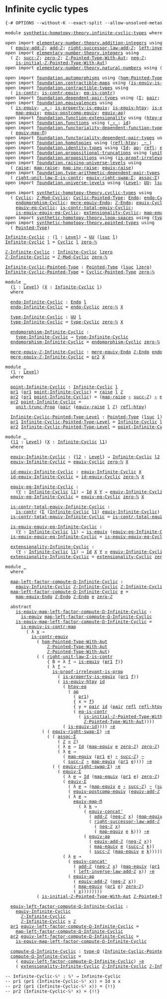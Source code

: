 # Infinite cyclic types

<pre class="Agda"><a id="34" class="Symbol">{-#</a> <a id="38" class="Keyword">OPTIONS</a> <a id="46" class="Pragma">--without-K</a> <a id="58" class="Pragma">--exact-split</a> <a id="72" class="Pragma">--allow-unsolved-metas</a> <a id="95" class="Symbol">#-}</a>

<a id="100" class="Keyword">module</a> <a id="107" href="synthetic-homotopy-theory.infinite-cyclic-types.html" class="Module">synthetic-homotopy-theory.infinite-cyclic-types</a> <a id="155" class="Keyword">where</a>

<a id="162" class="Keyword">open</a> <a id="167" class="Keyword">import</a> <a id="174" href="elementary-number-theory.addition-integers.html" class="Module">elementary-number-theory.addition-integers</a> <a id="217" class="Keyword">using</a>
  <a id="225" class="Symbol">(</a> <a id="227" href="elementary-number-theory.addition-integers.html#14008" class="Function">equiv-add-ℤ</a><a id="238" class="Symbol">;</a> <a id="240" href="elementary-number-theory.addition-integers.html#1489" class="Function">add-ℤ</a><a id="245" class="Symbol">;</a> <a id="247" href="elementary-number-theory.addition-integers.html#4028" class="Function">right-successor-law-add-ℤ</a><a id="272" class="Symbol">;</a> <a id="274" href="elementary-number-theory.addition-integers.html#7226" class="Function">left-inverse-law-add-ℤ</a><a id="296" class="Symbol">)</a>
<a id="298" class="Keyword">open</a> <a id="303" class="Keyword">import</a> <a id="310" href="elementary-number-theory.integers.html" class="Module">elementary-number-theory.integers</a> <a id="344" class="Keyword">using</a>
  <a id="352" class="Symbol">(</a> <a id="354" href="elementary-number-theory.integers.html#1789" class="Function">ℤ</a><a id="355" class="Symbol">;</a> <a id="357" href="elementary-number-theory.integers.html#3380" class="Function">succ-ℤ</a><a id="363" class="Symbol">;</a> <a id="365" href="elementary-number-theory.integers.html#2041" class="Function">zero-ℤ</a><a id="371" class="Symbol">;</a> <a id="373" href="elementary-number-theory.integers.html#11253" class="Function">ℤ-Pointed-Type-With-Aut</a><a id="396" class="Symbol">;</a> <a id="398" href="elementary-number-theory.integers.html#3749" class="Function">neg-ℤ</a><a id="403" class="Symbol">;</a>
    <a id="409" href="elementary-number-theory.integers.html#20772" class="Function">is-initial-ℤ-Pointed-Type-With-Aut</a><a id="443" class="Symbol">)</a>
<a id="445" class="Keyword">open</a> <a id="450" class="Keyword">import</a> <a id="457" href="elementary-number-theory.natural-numbers.html" class="Module">elementary-number-theory.natural-numbers</a> <a id="498" class="Keyword">using</a> <a id="504" class="Symbol">(</a><a id="505" href="elementary-number-theory.natural-numbers.html#1465" class="InductiveConstructor">zero-ℕ</a><a id="511" class="Symbol">)</a>

<a id="514" class="Keyword">open</a> <a id="519" class="Keyword">import</a> <a id="526" href="foundation.automorphisms.html" class="Module">foundation.automorphisms</a> <a id="551" class="Keyword">using</a> <a id="557" class="Symbol">(</a><a id="558" href="foundation.automorphisms.html#2986" class="Function">hom-Pointed-Type-With-Aut</a><a id="583" class="Symbol">)</a>
<a id="585" class="Keyword">open</a> <a id="590" class="Keyword">import</a> <a id="597" href="foundation.contractible-maps.html" class="Module">foundation.contractible-maps</a> <a id="626" class="Keyword">using</a> <a id="632" class="Symbol">(</a><a id="633" href="foundation-core.contractible-maps.html#2368" class="Function">is-equiv-is-contr-map</a><a id="654" class="Symbol">)</a>
<a id="656" class="Keyword">open</a> <a id="661" class="Keyword">import</a> <a id="668" href="foundation.contractible-types.html" class="Module">foundation.contractible-types</a> <a id="698" class="Keyword">using</a>
  <a id="706" class="Symbol">(</a> <a id="708" href="foundation-core.contractible-types.html#925" class="Function">is-contr</a><a id="716" class="Symbol">;</a> <a id="718" href="foundation-core.contractible-types.html#3230" class="Function">is-contr-equiv</a><a id="732" class="Symbol">;</a> <a id="734" href="foundation-core.contractible-types.html#1232" class="Function">eq-is-contr</a><a id="745" class="Symbol">)</a>
<a id="747" class="Keyword">open</a> <a id="752" class="Keyword">import</a> <a id="759" href="foundation.dependent-pair-types.html" class="Module">foundation.dependent-pair-types</a> <a id="791" class="Keyword">using</a> <a id="797" class="Symbol">(</a><a id="798" href="foundation-core.dependent-pair-types.html#502" class="Record">Σ</a><a id="799" class="Symbol">;</a> <a id="801" href="foundation-core.dependent-pair-types.html#575" class="InductiveConstructor">pair</a><a id="805" class="Symbol">;</a> <a id="807" href="foundation-core.dependent-pair-types.html#592" class="Field">pr1</a><a id="810" class="Symbol">;</a> <a id="812" href="foundation-core.dependent-pair-types.html#604" class="Field">pr2</a><a id="815" class="Symbol">)</a>
<a id="817" class="Keyword">open</a> <a id="822" class="Keyword">import</a> <a id="829" href="foundation.equivalences.html" class="Module">foundation.equivalences</a> <a id="853" class="Keyword">using</a>
  <a id="861" class="Symbol">(</a> <a id="863" href="foundation-core.equivalences.html#1542" class="Function">is-equiv</a><a id="871" class="Symbol">;</a> <a id="873" href="foundation-core.equivalences.html#1607" class="Function Operator">_≃_</a><a id="876" class="Symbol">;</a> <a id="878" href="foundation.equivalences.html#13407" class="Function">is-property-is-equiv</a><a id="898" class="Symbol">;</a> <a id="900" href="foundation-core.equivalences.html#10132" class="Function">is-equiv-htpy</a><a id="913" class="Symbol">;</a> <a id="915" href="foundation-core.equivalences.html#2309" class="Function">is-equiv-id</a><a id="926" class="Symbol">;</a> <a id="928" href="foundation-core.equivalences.html#7843" class="Function Operator">_∘e_</a><a id="932" class="Symbol">;</a>
    <a id="938" href="foundation-core.equivalences.html#1807" class="Function">map-equiv</a><a id="947" class="Symbol">;</a> <a id="949" href="foundation.equivalences.html#18148" class="Function">equiv-postcomp-equiv</a><a id="969" class="Symbol">;</a> <a id="971" href="foundation-core.equivalences.html#16720" class="Function">equiv-ap</a><a id="979" class="Symbol">)</a>
<a id="981" class="Keyword">open</a> <a id="986" class="Keyword">import</a> <a id="993" href="foundation.function-extensionality.html" class="Module">foundation.function-extensionality</a> <a id="1028" class="Keyword">using</a> <a id="1034" class="Symbol">(</a><a id="1035" href="foundation.function-extensionality.html#946" class="Function">htpy-eq</a><a id="1042" class="Symbol">)</a>
<a id="1044" class="Keyword">open</a> <a id="1049" class="Keyword">import</a> <a id="1056" href="foundation.functions.html" class="Module">foundation.functions</a> <a id="1077" class="Keyword">using</a> <a id="1083" class="Symbol">(</a><a id="1084" href="foundation-core.functions.html#407" class="Function Operator">_∘_</a><a id="1087" class="Symbol">;</a> <a id="1089" href="foundation-core.functions.html#309" class="Function">id</a><a id="1091" class="Symbol">)</a>
<a id="1093" class="Keyword">open</a> <a id="1098" class="Keyword">import</a> <a id="1105" href="foundation.functoriality-dependent-function-types.html" class="Module">foundation.functoriality-dependent-function-types</a> <a id="1155" class="Keyword">using</a>
  <a id="1163" class="Symbol">(</a> <a id="1165" href="foundation.functoriality-dependent-function-types.html#3637" class="Function">equiv-map-Π</a><a id="1176" class="Symbol">)</a>
<a id="1178" class="Keyword">open</a> <a id="1183" class="Keyword">import</a> <a id="1190" href="foundation.functoriality-dependent-pair-types.html" class="Module">foundation.functoriality-dependent-pair-types</a> <a id="1236" class="Keyword">using</a> <a id="1242" class="Symbol">(</a><a id="1243" href="foundation-core.functoriality-dependent-pair-types.html#10421" class="Function">equiv-Σ</a><a id="1250" class="Symbol">)</a>
<a id="1252" class="Keyword">open</a> <a id="1257" class="Keyword">import</a> <a id="1264" href="foundation.homotopies.html" class="Module">foundation.homotopies</a> <a id="1286" class="Keyword">using</a> <a id="1292" class="Symbol">(</a><a id="1293" href="foundation-core.homotopies.html#632" class="Function">refl-htpy</a><a id="1302" class="Symbol">;</a> <a id="1304" href="foundation-core.homotopies.html#467" class="Function Operator">_~_</a><a id="1307" class="Symbol">)</a>
<a id="1309" class="Keyword">open</a> <a id="1314" class="Keyword">import</a> <a id="1321" href="foundation.identity-types.html" class="Module">foundation.identity-types</a> <a id="1347" class="Keyword">using</a> <a id="1353" class="Symbol">(</a><a id="1354" href="foundation-core.identity-types.html#641" class="Datatype">Id</a><a id="1356" class="Symbol">;</a> <a id="1358" href="foundation-core.identity-types.html#2853" class="Function">ap</a><a id="1360" class="Symbol">;</a> <a id="1362" href="foundation-core.identity-types.html#694" class="InductiveConstructor">refl</a><a id="1366" class="Symbol">;</a> <a id="1368" href="foundation.identity-types.html#2710" class="Function">equiv-concat&#39;</a><a id="1381" class="Symbol">)</a>
<a id="1383" class="Keyword">open</a> <a id="1388" class="Keyword">import</a> <a id="1395" href="foundation.propositional-truncations.html" class="Module">foundation.propositional-truncations</a> <a id="1432" class="Keyword">using</a> <a id="1438" class="Symbol">(</a><a id="1439" href="foundation.propositional-truncations.html#2096" class="Function">unit-trunc-Prop</a><a id="1454" class="Symbol">)</a>
<a id="1456" class="Keyword">open</a> <a id="1461" class="Keyword">import</a> <a id="1468" href="foundation.propositions.html" class="Module">foundation.propositions</a> <a id="1492" class="Keyword">using</a> <a id="1498" class="Symbol">(</a><a id="1499" href="foundation-core.propositions.html#2978" class="Function">is-proof-irrelevant-is-prop</a><a id="1526" class="Symbol">)</a>
<a id="1528" class="Keyword">open</a> <a id="1533" class="Keyword">import</a> <a id="1540" href="foundation.raising-universe-levels.html" class="Module">foundation.raising-universe-levels</a> <a id="1575" class="Keyword">using</a>
  <a id="1583" class="Symbol">(</a> <a id="1585" href="foundation.raising-universe-levels.html#964" class="Datatype">raise</a><a id="1590" class="Symbol">;</a> <a id="1592" href="foundation.raising-universe-levels.html#1029" class="InductiveConstructor">map-raise</a><a id="1601" class="Symbol">;</a> <a id="1603" href="foundation.raising-universe-levels.html#1105" class="Function">map-inv-raise</a><a id="1616" class="Symbol">;</a> <a id="1618" href="foundation.raising-universe-levels.html#1541" class="Function">equiv-raise</a><a id="1629" class="Symbol">)</a>
<a id="1631" class="Keyword">open</a> <a id="1636" class="Keyword">import</a> <a id="1643" href="foundation.type-arithmetic-dependent-pair-types.html" class="Module">foundation.type-arithmetic-dependent-pair-types</a> <a id="1691" class="Keyword">using</a>
  <a id="1699" class="Symbol">(</a> <a id="1701" href="foundation-core.type-arithmetic-dependent-pair-types.html#4301" class="Function">right-unit-law-Σ-is-contr</a><a id="1726" class="Symbol">;</a> <a id="1728" href="foundation-core.type-arithmetic-dependent-pair-types.html#11499" class="Function">equiv-right-swap-Σ</a><a id="1746" class="Symbol">;</a> <a id="1748" href="foundation-core.type-arithmetic-dependent-pair-types.html#5662" class="Function">assoc-Σ</a><a id="1755" class="Symbol">)</a>
<a id="1757" class="Keyword">open</a> <a id="1762" class="Keyword">import</a> <a id="1769" href="foundation.universe-levels.html" class="Module">foundation.universe-levels</a> <a id="1796" class="Keyword">using</a> <a id="1802" class="Symbol">(</a><a id="1803" href="Agda.Primitive.html#597" class="Postulate">Level</a><a id="1808" class="Symbol">;</a> <a id="1810" href="foundation-core.universe-levels.html#222" class="Primitive">UU</a><a id="1812" class="Symbol">;</a> <a id="1814" href="Agda.Primitive.html#780" class="Primitive">lsuc</a><a id="1818" class="Symbol">;</a> <a id="1820" href="Agda.Primitive.html#764" class="Primitive">lzero</a><a id="1825" class="Symbol">;</a> <a id="1827" href="Agda.Primitive.html#810" class="Primitive Operator">_⊔_</a><a id="1830" class="Symbol">)</a>

<a id="1833" class="Keyword">open</a> <a id="1838" class="Keyword">import</a> <a id="1845" href="synthetic-homotopy-theory.cyclic-types.html" class="Module">synthetic-homotopy-theory.cyclic-types</a> <a id="1884" class="Keyword">using</a>
  <a id="1892" class="Symbol">(</a> <a id="1894" href="synthetic-homotopy-theory.cyclic-types.html#14206" class="Function">Cyclic</a><a id="1900" class="Symbol">;</a> <a id="1902" href="synthetic-homotopy-theory.cyclic-types.html#14289" class="Function">ℤ-Mod-Cyclic</a><a id="1914" class="Symbol">;</a> <a id="1916" href="synthetic-homotopy-theory.cyclic-types.html#14425" class="Function">Cyclic-Pointed-Type</a><a id="1935" class="Symbol">;</a> <a id="1937" href="synthetic-homotopy-theory.cyclic-types.html#3566" class="Function">Endo</a><a id="1941" class="Symbol">;</a> <a id="1943" href="synthetic-homotopy-theory.cyclic-types.html#14574" class="Function">endo-Cyclic</a><a id="1954" class="Symbol">;</a> <a id="1956" href="synthetic-homotopy-theory.cyclic-types.html#14651" class="Function">type-Cyclic</a><a id="1967" class="Symbol">;</a>
    <a id="1973" href="synthetic-homotopy-theory.cyclic-types.html#15209" class="Function">endomorphism-Cyclic</a><a id="1992" class="Symbol">;</a> <a id="1994" href="synthetic-homotopy-theory.cyclic-types.html#4577" class="Function">mere-equiv-Endo</a><a id="2009" class="Symbol">;</a> <a id="2011" href="synthetic-homotopy-theory.cyclic-types.html#3790" class="Function">ℤ-Endo</a><a id="2017" class="Symbol">;</a> <a id="2019" href="synthetic-homotopy-theory.cyclic-types.html#15453" class="Function">equiv-Cyclic</a><a id="2031" class="Symbol">;</a> <a id="2033" href="synthetic-homotopy-theory.cyclic-types.html#16476" class="Function">id-equiv-Cyclic</a><a id="2048" class="Symbol">;</a>
    <a id="2054" href="synthetic-homotopy-theory.cyclic-types.html#16617" class="Function">equiv-eq-Cyclic</a><a id="2069" class="Symbol">;</a> <a id="2071" href="synthetic-homotopy-theory.cyclic-types.html#16727" class="Function">is-contr-total-equiv-Cyclic</a><a id="2098" class="Symbol">;</a>
    <a id="2104" href="synthetic-homotopy-theory.cyclic-types.html#17156" class="Function">is-equiv-equiv-eq-Cyclic</a><a id="2128" class="Symbol">;</a> <a id="2130" href="synthetic-homotopy-theory.cyclic-types.html#17395" class="Function">extensionality-Cyclic</a><a id="2151" class="Symbol">;</a> <a id="2153" href="synthetic-homotopy-theory.cyclic-types.html#4239" class="Function">map-equiv-Endo</a><a id="2167" class="Symbol">)</a>
<a id="2169" class="Keyword">open</a> <a id="2174" class="Keyword">import</a> <a id="2181" href="synthetic-homotopy-theory.loop-spaces.html" class="Module">synthetic-homotopy-theory.loop-spaces</a> <a id="2219" class="Keyword">using</a> <a id="2225" class="Symbol">(</a><a id="2226" href="synthetic-homotopy-theory.loop-spaces.html#1123" class="Function">type-Ω</a><a id="2232" class="Symbol">)</a>
<a id="2234" class="Keyword">open</a> <a id="2239" class="Keyword">import</a> <a id="2246" href="synthetic-homotopy-theory.pointed-types.html" class="Module">synthetic-homotopy-theory.pointed-types</a> <a id="2286" class="Keyword">using</a>
  <a id="2294" class="Symbol">(</a> <a id="2296" href="synthetic-homotopy-theory.pointed-types.html#392" class="Function">Pointed-Type</a><a id="2308" class="Symbol">)</a>
</pre>
<pre class="Agda"><a id="Infinite-Cyclic"></a><a id="2323" href="synthetic-homotopy-theory.infinite-cyclic-types.html#2323" class="Function">Infinite-Cyclic</a> <a id="2339" class="Symbol">:</a> <a id="2341" class="Symbol">(</a><a id="2342" href="synthetic-homotopy-theory.infinite-cyclic-types.html#2342" class="Bound">l</a> <a id="2344" class="Symbol">:</a> <a id="2346" href="Agda.Primitive.html#597" class="Postulate">Level</a><a id="2351" class="Symbol">)</a> <a id="2353" class="Symbol">→</a> <a id="2355" href="foundation-core.universe-levels.html#222" class="Primitive">UU</a> <a id="2358" class="Symbol">(</a><a id="2359" href="Agda.Primitive.html#780" class="Primitive">lsuc</a> <a id="2364" href="synthetic-homotopy-theory.infinite-cyclic-types.html#2342" class="Bound">l</a><a id="2365" class="Symbol">)</a>
<a id="2367" href="synthetic-homotopy-theory.infinite-cyclic-types.html#2323" class="Function">Infinite-Cyclic</a> <a id="2383" href="synthetic-homotopy-theory.infinite-cyclic-types.html#2383" class="Bound">l</a> <a id="2385" class="Symbol">=</a> <a id="2387" href="synthetic-homotopy-theory.cyclic-types.html#14206" class="Function">Cyclic</a> <a id="2394" href="synthetic-homotopy-theory.infinite-cyclic-types.html#2383" class="Bound">l</a> <a id="2396" href="elementary-number-theory.natural-numbers.html#1465" class="InductiveConstructor">zero-ℕ</a> 

<a id="ℤ-Infinite-Cyclic"></a><a id="2405" href="synthetic-homotopy-theory.infinite-cyclic-types.html#2405" class="Function">ℤ-Infinite-Cyclic</a> <a id="2423" class="Symbol">:</a> <a id="2425" href="synthetic-homotopy-theory.infinite-cyclic-types.html#2323" class="Function">Infinite-Cyclic</a> <a id="2441" href="Agda.Primitive.html#764" class="Primitive">lzero</a>
<a id="2447" href="synthetic-homotopy-theory.infinite-cyclic-types.html#2405" class="Function">ℤ-Infinite-Cyclic</a> <a id="2465" class="Symbol">=</a> <a id="2467" href="synthetic-homotopy-theory.cyclic-types.html#14289" class="Function">ℤ-Mod-Cyclic</a> <a id="2480" href="elementary-number-theory.natural-numbers.html#1465" class="InductiveConstructor">zero-ℕ</a>

<a id="Infinite-Cyclic-Pointed-Type"></a><a id="2488" href="synthetic-homotopy-theory.infinite-cyclic-types.html#2488" class="Function">Infinite-Cyclic-Pointed-Type</a> <a id="2517" class="Symbol">:</a> <a id="2519" href="synthetic-homotopy-theory.pointed-types.html#392" class="Function">Pointed-Type</a> <a id="2532" class="Symbol">(</a><a id="2533" href="Agda.Primitive.html#780" class="Primitive">lsuc</a> <a id="2538" href="Agda.Primitive.html#764" class="Primitive">lzero</a><a id="2543" class="Symbol">)</a>
<a id="2545" href="synthetic-homotopy-theory.infinite-cyclic-types.html#2488" class="Function">Infinite-Cyclic-Pointed-Type</a> <a id="2574" class="Symbol">=</a> <a id="2576" href="synthetic-homotopy-theory.cyclic-types.html#14425" class="Function">Cyclic-Pointed-Type</a> <a id="2596" href="elementary-number-theory.natural-numbers.html#1465" class="InductiveConstructor">zero-ℕ</a>

<a id="2604" class="Keyword">module</a> <a id="2611" href="synthetic-homotopy-theory.infinite-cyclic-types.html#2611" class="Module">_</a>
  <a id="2615" class="Symbol">{</a><a id="2616" href="synthetic-homotopy-theory.infinite-cyclic-types.html#2616" class="Bound">l</a> <a id="2618" class="Symbol">:</a> <a id="2620" href="Agda.Primitive.html#597" class="Postulate">Level</a><a id="2625" class="Symbol">}</a> <a id="2627" class="Symbol">(</a><a id="2628" href="synthetic-homotopy-theory.infinite-cyclic-types.html#2628" class="Bound">X</a> <a id="2630" class="Symbol">:</a> <a id="2632" href="synthetic-homotopy-theory.infinite-cyclic-types.html#2323" class="Function">Infinite-Cyclic</a> <a id="2648" href="synthetic-homotopy-theory.infinite-cyclic-types.html#2616" class="Bound">l</a><a id="2649" class="Symbol">)</a>
  <a id="2653" class="Keyword">where</a>

  <a id="2662" href="synthetic-homotopy-theory.infinite-cyclic-types.html#2662" class="Function">endo-Infinite-Cyclic</a> <a id="2683" class="Symbol">:</a> <a id="2685" href="synthetic-homotopy-theory.cyclic-types.html#3566" class="Function">Endo</a> <a id="2690" href="synthetic-homotopy-theory.infinite-cyclic-types.html#2616" class="Bound">l</a>
  <a id="2694" href="synthetic-homotopy-theory.infinite-cyclic-types.html#2662" class="Function">endo-Infinite-Cyclic</a> <a id="2715" class="Symbol">=</a> <a id="2717" href="synthetic-homotopy-theory.cyclic-types.html#14574" class="Function">endo-Cyclic</a> <a id="2729" href="elementary-number-theory.natural-numbers.html#1465" class="InductiveConstructor">zero-ℕ</a> <a id="2736" href="synthetic-homotopy-theory.infinite-cyclic-types.html#2628" class="Bound">X</a>
  
  <a id="2743" href="synthetic-homotopy-theory.infinite-cyclic-types.html#2743" class="Function">type-Infinite-Cyclic</a> <a id="2764" class="Symbol">:</a> <a id="2766" href="foundation-core.universe-levels.html#222" class="Primitive">UU</a> <a id="2769" href="synthetic-homotopy-theory.infinite-cyclic-types.html#2616" class="Bound">l</a>
  <a id="2773" href="synthetic-homotopy-theory.infinite-cyclic-types.html#2743" class="Function">type-Infinite-Cyclic</a> <a id="2794" class="Symbol">=</a> <a id="2796" href="synthetic-homotopy-theory.cyclic-types.html#14651" class="Function">type-Cyclic</a> <a id="2808" href="elementary-number-theory.natural-numbers.html#1465" class="InductiveConstructor">zero-ℕ</a> <a id="2815" href="synthetic-homotopy-theory.infinite-cyclic-types.html#2628" class="Bound">X</a>
  
  <a id="2822" href="synthetic-homotopy-theory.infinite-cyclic-types.html#2822" class="Function">endomorphism-Infinite-Cyclic</a> <a id="2851" class="Symbol">:</a>
    <a id="2857" href="synthetic-homotopy-theory.infinite-cyclic-types.html#2743" class="Function">type-Infinite-Cyclic</a> <a id="2878" class="Symbol">→</a> <a id="2880" href="synthetic-homotopy-theory.infinite-cyclic-types.html#2743" class="Function">type-Infinite-Cyclic</a>
  <a id="2903" href="synthetic-homotopy-theory.infinite-cyclic-types.html#2822" class="Function">endomorphism-Infinite-Cyclic</a> <a id="2932" class="Symbol">=</a> <a id="2934" href="synthetic-homotopy-theory.cyclic-types.html#15209" class="Function">endomorphism-Cyclic</a> <a id="2954" href="elementary-number-theory.natural-numbers.html#1465" class="InductiveConstructor">zero-ℕ</a> <a id="2961" href="synthetic-homotopy-theory.infinite-cyclic-types.html#2628" class="Bound">X</a>

  <a id="2966" href="synthetic-homotopy-theory.infinite-cyclic-types.html#2966" class="Function">mere-equiv-ℤ-Infinite-Cyclic</a> <a id="2995" class="Symbol">:</a> <a id="2997" href="synthetic-homotopy-theory.cyclic-types.html#4577" class="Function">mere-equiv-Endo</a> <a id="3013" href="synthetic-homotopy-theory.cyclic-types.html#3790" class="Function">ℤ-Endo</a> <a id="3020" href="synthetic-homotopy-theory.infinite-cyclic-types.html#2662" class="Function">endo-Infinite-Cyclic</a>
  <a id="3043" href="synthetic-homotopy-theory.infinite-cyclic-types.html#2966" class="Function">mere-equiv-ℤ-Infinite-Cyclic</a> <a id="3072" class="Symbol">=</a> <a id="3074" href="foundation-core.dependent-pair-types.html#604" class="Field">pr2</a> <a id="3078" href="synthetic-homotopy-theory.infinite-cyclic-types.html#2628" class="Bound">X</a>
  
<a id="3083" class="Keyword">module</a> <a id="3090" href="synthetic-homotopy-theory.infinite-cyclic-types.html#3090" class="Module">_</a>
  <a id="3094" class="Symbol">(</a><a id="3095" href="synthetic-homotopy-theory.infinite-cyclic-types.html#3095" class="Bound">l</a> <a id="3097" class="Symbol">:</a> <a id="3099" href="Agda.Primitive.html#597" class="Postulate">Level</a><a id="3104" class="Symbol">)</a>
  <a id="3108" class="Keyword">where</a>

  <a id="3117" href="synthetic-homotopy-theory.infinite-cyclic-types.html#3117" class="Function">point-Infinite-Cyclic</a> <a id="3139" class="Symbol">:</a> <a id="3141" href="synthetic-homotopy-theory.infinite-cyclic-types.html#2323" class="Function">Infinite-Cyclic</a> <a id="3157" href="synthetic-homotopy-theory.infinite-cyclic-types.html#3095" class="Bound">l</a>
  <a id="3161" href="foundation-core.dependent-pair-types.html#592" class="Field">pr1</a> <a id="3165" class="Symbol">(</a><a id="3166" href="foundation-core.dependent-pair-types.html#592" class="Field">pr1</a> <a id="3170" href="synthetic-homotopy-theory.infinite-cyclic-types.html#3117" class="Function">point-Infinite-Cyclic</a><a id="3191" class="Symbol">)</a> <a id="3193" class="Symbol">=</a> <a id="3195" href="foundation.raising-universe-levels.html#964" class="Datatype">raise</a> <a id="3201" href="synthetic-homotopy-theory.infinite-cyclic-types.html#3095" class="Bound">l</a> <a id="3203" href="elementary-number-theory.integers.html#1789" class="Function">ℤ</a>
  <a id="3207" href="foundation-core.dependent-pair-types.html#604" class="Field">pr2</a> <a id="3211" class="Symbol">(</a><a id="3212" href="foundation-core.dependent-pair-types.html#592" class="Field">pr1</a> <a id="3216" href="synthetic-homotopy-theory.infinite-cyclic-types.html#3117" class="Function">point-Infinite-Cyclic</a><a id="3237" class="Symbol">)</a> <a id="3239" class="Symbol">=</a> <a id="3241" class="Symbol">(</a><a id="3242" href="foundation.raising-universe-levels.html#1029" class="InductiveConstructor">map-raise</a> <a id="3252" href="foundation-core.functions.html#407" class="Function Operator">∘</a> <a id="3254" href="elementary-number-theory.integers.html#3380" class="Function">succ-ℤ</a><a id="3260" class="Symbol">)</a> <a id="3262" href="foundation-core.functions.html#407" class="Function Operator">∘</a> <a id="3264" href="foundation.raising-universe-levels.html#1105" class="Function">map-inv-raise</a>
  <a id="3280" href="foundation-core.dependent-pair-types.html#604" class="Field">pr2</a> <a id="3284" href="synthetic-homotopy-theory.infinite-cyclic-types.html#3117" class="Function">point-Infinite-Cyclic</a> <a id="3306" class="Symbol">=</a>
    <a id="3312" href="foundation.propositional-truncations.html#2096" class="Function">unit-trunc-Prop</a> <a id="3328" class="Symbol">(</a><a id="3329" href="foundation-core.dependent-pair-types.html#575" class="InductiveConstructor">pair</a> <a id="3334" class="Symbol">(</a><a id="3335" href="foundation.raising-universe-levels.html#1541" class="Function">equiv-raise</a> <a id="3347" href="synthetic-homotopy-theory.infinite-cyclic-types.html#3095" class="Bound">l</a> <a id="3349" href="elementary-number-theory.integers.html#1789" class="Function">ℤ</a><a id="3350" class="Symbol">)</a> <a id="3352" href="foundation-core.homotopies.html#632" class="Function">refl-htpy</a><a id="3361" class="Symbol">)</a>

  <a id="3366" href="synthetic-homotopy-theory.infinite-cyclic-types.html#3366" class="Function">Infinite-Cyclic-Pointed-Type-Level</a> <a id="3401" class="Symbol">:</a> <a id="3403" href="synthetic-homotopy-theory.pointed-types.html#392" class="Function">Pointed-Type</a> <a id="3416" class="Symbol">(</a><a id="3417" href="Agda.Primitive.html#780" class="Primitive">lsuc</a> <a id="3422" href="synthetic-homotopy-theory.infinite-cyclic-types.html#3095" class="Bound">l</a><a id="3423" class="Symbol">)</a>
  <a id="3427" href="foundation-core.dependent-pair-types.html#592" class="Field">pr1</a> <a id="3431" href="synthetic-homotopy-theory.infinite-cyclic-types.html#3366" class="Function">Infinite-Cyclic-Pointed-Type-Level</a> <a id="3466" class="Symbol">=</a> <a id="3468" href="synthetic-homotopy-theory.infinite-cyclic-types.html#2323" class="Function">Infinite-Cyclic</a> <a id="3484" href="synthetic-homotopy-theory.infinite-cyclic-types.html#3095" class="Bound">l</a>
  <a id="3488" href="foundation-core.dependent-pair-types.html#604" class="Field">pr2</a> <a id="3492" href="synthetic-homotopy-theory.infinite-cyclic-types.html#3366" class="Function">Infinite-Cyclic-Pointed-Type-Level</a> <a id="3527" class="Symbol">=</a> <a id="3529" href="synthetic-homotopy-theory.infinite-cyclic-types.html#3117" class="Function">point-Infinite-Cyclic</a>

<a id="3552" class="Keyword">module</a> <a id="3559" href="synthetic-homotopy-theory.infinite-cyclic-types.html#3559" class="Module">_</a>
  <a id="3563" class="Symbol">{</a><a id="3564" href="synthetic-homotopy-theory.infinite-cyclic-types.html#3564" class="Bound">l1</a> <a id="3567" class="Symbol">:</a> <a id="3569" href="Agda.Primitive.html#597" class="Postulate">Level</a><a id="3574" class="Symbol">}</a> <a id="3576" class="Symbol">(</a><a id="3577" href="synthetic-homotopy-theory.infinite-cyclic-types.html#3577" class="Bound">X</a> <a id="3579" class="Symbol">:</a> <a id="3581" href="synthetic-homotopy-theory.infinite-cyclic-types.html#2323" class="Function">Infinite-Cyclic</a> <a id="3597" href="synthetic-homotopy-theory.infinite-cyclic-types.html#3564" class="Bound">l1</a><a id="3599" class="Symbol">)</a> 
  <a id="3604" class="Keyword">where</a>
  
  <a id="3615" href="synthetic-homotopy-theory.infinite-cyclic-types.html#3615" class="Function">equiv-Infinite-Cyclic</a> <a id="3637" class="Symbol">:</a> <a id="3639" class="Symbol">{</a><a id="3640" href="synthetic-homotopy-theory.infinite-cyclic-types.html#3640" class="Bound">l2</a> <a id="3643" class="Symbol">:</a> <a id="3645" href="Agda.Primitive.html#597" class="Postulate">Level</a><a id="3650" class="Symbol">}</a> <a id="3652" class="Symbol">→</a> <a id="3654" href="synthetic-homotopy-theory.infinite-cyclic-types.html#2323" class="Function">Infinite-Cyclic</a> <a id="3670" href="synthetic-homotopy-theory.infinite-cyclic-types.html#3640" class="Bound">l2</a> <a id="3673" class="Symbol">→</a> <a id="3675" href="foundation-core.universe-levels.html#222" class="Primitive">UU</a> <a id="3678" class="Symbol">(</a><a id="3679" href="synthetic-homotopy-theory.infinite-cyclic-types.html#3564" class="Bound">l1</a> <a id="3682" href="Agda.Primitive.html#810" class="Primitive Operator">⊔</a> <a id="3684" href="synthetic-homotopy-theory.infinite-cyclic-types.html#3640" class="Bound">l2</a><a id="3686" class="Symbol">)</a>
  <a id="3690" href="synthetic-homotopy-theory.infinite-cyclic-types.html#3615" class="Function">equiv-Infinite-Cyclic</a> <a id="3712" class="Symbol">=</a> <a id="3714" href="synthetic-homotopy-theory.cyclic-types.html#15453" class="Function">equiv-Cyclic</a> <a id="3727" href="elementary-number-theory.natural-numbers.html#1465" class="InductiveConstructor">zero-ℕ</a> <a id="3734" href="synthetic-homotopy-theory.infinite-cyclic-types.html#3577" class="Bound">X</a>

  <a id="3739" href="synthetic-homotopy-theory.infinite-cyclic-types.html#3739" class="Function">id-equiv-Infinite-Cyclic</a> <a id="3764" class="Symbol">:</a> <a id="3766" href="synthetic-homotopy-theory.infinite-cyclic-types.html#3615" class="Function">equiv-Infinite-Cyclic</a> <a id="3788" href="synthetic-homotopy-theory.infinite-cyclic-types.html#3577" class="Bound">X</a>
  <a id="3792" href="synthetic-homotopy-theory.infinite-cyclic-types.html#3739" class="Function">id-equiv-Infinite-Cyclic</a> <a id="3817" class="Symbol">=</a> <a id="3819" href="synthetic-homotopy-theory.cyclic-types.html#16476" class="Function">id-equiv-Cyclic</a> <a id="3835" href="elementary-number-theory.natural-numbers.html#1465" class="InductiveConstructor">zero-ℕ</a> <a id="3842" href="synthetic-homotopy-theory.infinite-cyclic-types.html#3577" class="Bound">X</a>

  <a id="3847" href="synthetic-homotopy-theory.infinite-cyclic-types.html#3847" class="Function">equiv-eq-Infinite-Cyclic</a> <a id="3872" class="Symbol">:</a>
    <a id="3878" class="Symbol">(</a><a id="3879" href="synthetic-homotopy-theory.infinite-cyclic-types.html#3879" class="Bound">Y</a> <a id="3881" class="Symbol">:</a> <a id="3883" href="synthetic-homotopy-theory.infinite-cyclic-types.html#2323" class="Function">Infinite-Cyclic</a> <a id="3899" href="synthetic-homotopy-theory.infinite-cyclic-types.html#3564" class="Bound">l1</a><a id="3901" class="Symbol">)</a> <a id="3903" class="Symbol">→</a> <a id="3905" href="foundation-core.identity-types.html#641" class="Datatype">Id</a> <a id="3908" href="synthetic-homotopy-theory.infinite-cyclic-types.html#3577" class="Bound">X</a> <a id="3910" href="synthetic-homotopy-theory.infinite-cyclic-types.html#3879" class="Bound">Y</a> <a id="3912" class="Symbol">→</a> <a id="3914" href="synthetic-homotopy-theory.infinite-cyclic-types.html#3615" class="Function">equiv-Infinite-Cyclic</a> <a id="3936" href="synthetic-homotopy-theory.infinite-cyclic-types.html#3879" class="Bound">Y</a>
  <a id="3940" href="synthetic-homotopy-theory.infinite-cyclic-types.html#3847" class="Function">equiv-eq-Infinite-Cyclic</a> <a id="3965" class="Symbol">=</a> <a id="3967" href="synthetic-homotopy-theory.cyclic-types.html#16617" class="Function">equiv-eq-Cyclic</a> <a id="3983" href="elementary-number-theory.natural-numbers.html#1465" class="InductiveConstructor">zero-ℕ</a> <a id="3990" href="synthetic-homotopy-theory.infinite-cyclic-types.html#3577" class="Bound">X</a>
  
  <a id="3997" href="synthetic-homotopy-theory.infinite-cyclic-types.html#3997" class="Function">is-contr-total-equiv-Infinite-Cyclic</a> <a id="4034" class="Symbol">:</a>
    <a id="4040" href="foundation-core.contractible-types.html#925" class="Function">is-contr</a> <a id="4049" class="Symbol">(</a><a id="4050" href="foundation-core.dependent-pair-types.html#502" class="Record">Σ</a> <a id="4052" class="Symbol">(</a><a id="4053" href="synthetic-homotopy-theory.infinite-cyclic-types.html#2323" class="Function">Infinite-Cyclic</a> <a id="4069" href="synthetic-homotopy-theory.infinite-cyclic-types.html#3564" class="Bound">l1</a><a id="4071" class="Symbol">)</a> <a id="4073" href="synthetic-homotopy-theory.infinite-cyclic-types.html#3615" class="Function">equiv-Infinite-Cyclic</a><a id="4094" class="Symbol">)</a>
  <a id="4098" href="synthetic-homotopy-theory.infinite-cyclic-types.html#3997" class="Function">is-contr-total-equiv-Infinite-Cyclic</a> <a id="4135" class="Symbol">=</a> <a id="4137" href="synthetic-homotopy-theory.cyclic-types.html#16727" class="Function">is-contr-total-equiv-Cyclic</a> <a id="4165" href="elementary-number-theory.natural-numbers.html#1465" class="InductiveConstructor">zero-ℕ</a> <a id="4172" href="synthetic-homotopy-theory.infinite-cyclic-types.html#3577" class="Bound">X</a>

  <a id="4177" href="synthetic-homotopy-theory.infinite-cyclic-types.html#4177" class="Function">is-equiv-equiv-eq-Infinite-Cyclic</a> <a id="4211" class="Symbol">:</a>
    <a id="4217" class="Symbol">(</a><a id="4218" href="synthetic-homotopy-theory.infinite-cyclic-types.html#4218" class="Bound">Y</a> <a id="4220" class="Symbol">:</a> <a id="4222" href="synthetic-homotopy-theory.infinite-cyclic-types.html#2323" class="Function">Infinite-Cyclic</a> <a id="4238" href="synthetic-homotopy-theory.infinite-cyclic-types.html#3564" class="Bound">l1</a><a id="4240" class="Symbol">)</a> <a id="4242" class="Symbol">→</a> <a id="4244" href="foundation-core.equivalences.html#1542" class="Function">is-equiv</a> <a id="4253" class="Symbol">(</a><a id="4254" href="synthetic-homotopy-theory.infinite-cyclic-types.html#3847" class="Function">equiv-eq-Infinite-Cyclic</a> <a id="4279" href="synthetic-homotopy-theory.infinite-cyclic-types.html#4218" class="Bound">Y</a><a id="4280" class="Symbol">)</a>
  <a id="4284" href="synthetic-homotopy-theory.infinite-cyclic-types.html#4177" class="Function">is-equiv-equiv-eq-Infinite-Cyclic</a> <a id="4318" class="Symbol">=</a> <a id="4320" href="synthetic-homotopy-theory.cyclic-types.html#17156" class="Function">is-equiv-equiv-eq-Cyclic</a> <a id="4345" href="elementary-number-theory.natural-numbers.html#1465" class="InductiveConstructor">zero-ℕ</a> <a id="4352" href="synthetic-homotopy-theory.infinite-cyclic-types.html#3577" class="Bound">X</a>

  <a id="4357" href="synthetic-homotopy-theory.infinite-cyclic-types.html#4357" class="Function">extensionality-Infinite-Cyclic</a> <a id="4388" class="Symbol">:</a>
    <a id="4394" class="Symbol">(</a><a id="4395" href="synthetic-homotopy-theory.infinite-cyclic-types.html#4395" class="Bound">Y</a> <a id="4397" class="Symbol">:</a> <a id="4399" href="synthetic-homotopy-theory.infinite-cyclic-types.html#2323" class="Function">Infinite-Cyclic</a> <a id="4415" href="synthetic-homotopy-theory.infinite-cyclic-types.html#3564" class="Bound">l1</a><a id="4417" class="Symbol">)</a> <a id="4419" class="Symbol">→</a> <a id="4421" href="foundation-core.identity-types.html#641" class="Datatype">Id</a> <a id="4424" href="synthetic-homotopy-theory.infinite-cyclic-types.html#3577" class="Bound">X</a> <a id="4426" href="synthetic-homotopy-theory.infinite-cyclic-types.html#4395" class="Bound">Y</a> <a id="4428" href="foundation-core.equivalences.html#1607" class="Function Operator">≃</a> <a id="4430" href="synthetic-homotopy-theory.infinite-cyclic-types.html#3615" class="Function">equiv-Infinite-Cyclic</a> <a id="4452" href="synthetic-homotopy-theory.infinite-cyclic-types.html#4395" class="Bound">Y</a>
  <a id="4456" href="synthetic-homotopy-theory.infinite-cyclic-types.html#4357" class="Function">extensionality-Infinite-Cyclic</a> <a id="4487" class="Symbol">=</a> <a id="4489" href="synthetic-homotopy-theory.cyclic-types.html#17395" class="Function">extensionality-Cyclic</a> <a id="4511" href="elementary-number-theory.natural-numbers.html#1465" class="InductiveConstructor">zero-ℕ</a> <a id="4518" href="synthetic-homotopy-theory.infinite-cyclic-types.html#3577" class="Bound">X</a>

<a id="4521" class="Keyword">module</a> <a id="4528" href="synthetic-homotopy-theory.infinite-cyclic-types.html#4528" class="Module">_</a>
  <a id="4532" class="Keyword">where</a>
  
  <a id="4543" href="synthetic-homotopy-theory.infinite-cyclic-types.html#4543" class="Function">map-left-factor-compute-Ω-Infinite-Cyclic</a> <a id="4585" class="Symbol">:</a>
    <a id="4591" href="synthetic-homotopy-theory.infinite-cyclic-types.html#3615" class="Function">equiv-Infinite-Cyclic</a> <a id="4613" href="synthetic-homotopy-theory.infinite-cyclic-types.html#2405" class="Function">ℤ-Infinite-Cyclic</a> <a id="4631" href="synthetic-homotopy-theory.infinite-cyclic-types.html#2405" class="Function">ℤ-Infinite-Cyclic</a> <a id="4649" class="Symbol">→</a> <a id="4651" href="elementary-number-theory.integers.html#1789" class="Function">ℤ</a>
  <a id="4655" href="synthetic-homotopy-theory.infinite-cyclic-types.html#4543" class="Function">map-left-factor-compute-Ω-Infinite-Cyclic</a> <a id="4697" href="synthetic-homotopy-theory.infinite-cyclic-types.html#4697" class="Bound">e</a> <a id="4699" class="Symbol">=</a>
    <a id="4705" href="synthetic-homotopy-theory.cyclic-types.html#4239" class="Function">map-equiv-Endo</a> <a id="4720" href="synthetic-homotopy-theory.cyclic-types.html#3790" class="Function">ℤ-Endo</a> <a id="4727" href="synthetic-homotopy-theory.cyclic-types.html#3790" class="Function">ℤ-Endo</a> <a id="4734" href="synthetic-homotopy-theory.infinite-cyclic-types.html#4697" class="Bound">e</a> <a id="4736" href="elementary-number-theory.integers.html#2041" class="Function">zero-ℤ</a>

  <a id="4746" class="Keyword">abstract</a>
    <a id="4759" href="synthetic-homotopy-theory.infinite-cyclic-types.html#4759" class="Function">is-equiv-map-left-factor-compute-Ω-Infinite-Cyclic</a> <a id="4810" class="Symbol">:</a>
      <a id="4818" href="foundation-core.equivalences.html#1542" class="Function">is-equiv</a> <a id="4827" href="synthetic-homotopy-theory.infinite-cyclic-types.html#4543" class="Function">map-left-factor-compute-Ω-Infinite-Cyclic</a>
    <a id="4873" href="synthetic-homotopy-theory.infinite-cyclic-types.html#4759" class="Function">is-equiv-map-left-factor-compute-Ω-Infinite-Cyclic</a> <a id="4924" class="Symbol">=</a>
      <a id="4932" href="foundation-core.contractible-maps.html#2368" class="Function">is-equiv-is-contr-map</a>
        <a id="4962" class="Symbol">(</a> <a id="4964" class="Symbol">λ</a> <a id="4966" href="synthetic-homotopy-theory.infinite-cyclic-types.html#4966" class="Bound">x</a> <a id="4968" class="Symbol">→</a>
          <a id="4980" href="foundation-core.contractible-types.html#3230" class="Function">is-contr-equiv</a>
            <a id="5007" class="Symbol">(</a> <a id="5009" href="foundation.automorphisms.html#2986" class="Function">hom-Pointed-Type-With-Aut</a>
                <a id="5051" href="elementary-number-theory.integers.html#11253" class="Function">ℤ-Pointed-Type-With-Aut</a>
                <a id="5091" href="elementary-number-theory.integers.html#11253" class="Function">ℤ-Pointed-Type-With-Aut</a><a id="5114" class="Symbol">)</a>
            <a id="5128" class="Symbol">(</a> <a id="5130" class="Symbol">(</a> <a id="5132" href="foundation-core.type-arithmetic-dependent-pair-types.html#4301" class="Function">right-unit-law-Σ-is-contr</a>
                <a id="5174" class="Symbol">{</a> <a id="5176" class="Argument">B</a> <a id="5178" class="Symbol">=</a> <a id="5180" class="Symbol">λ</a> <a id="5182" href="synthetic-homotopy-theory.infinite-cyclic-types.html#5182" class="Bound">f</a> <a id="5184" class="Symbol">→</a> <a id="5186" href="foundation-core.equivalences.html#1542" class="Function">is-equiv</a> <a id="5195" class="Symbol">(</a><a id="5196" href="foundation-core.dependent-pair-types.html#592" class="Field">pr1</a> <a id="5200" href="synthetic-homotopy-theory.infinite-cyclic-types.html#5182" class="Bound">f</a><a id="5201" class="Symbol">)}</a>
                <a id="5220" class="Symbol">(</a> <a id="5222" class="Symbol">λ</a> <a id="5224" href="synthetic-homotopy-theory.infinite-cyclic-types.html#5224" class="Bound">f</a> <a id="5226" class="Symbol">→</a>
                  <a id="5246" href="foundation-core.propositions.html#2978" class="Function">is-proof-irrelevant-is-prop</a>
                    <a id="5294" class="Symbol">(</a> <a id="5296" href="foundation.equivalences.html#13407" class="Function">is-property-is-equiv</a> <a id="5317" class="Symbol">(</a><a id="5318" href="foundation-core.dependent-pair-types.html#592" class="Field">pr1</a> <a id="5322" href="synthetic-homotopy-theory.infinite-cyclic-types.html#5224" class="Bound">f</a><a id="5323" class="Symbol">))</a>
                    <a id="5346" class="Symbol">(</a> <a id="5348" href="foundation-core.equivalences.html#10132" class="Function">is-equiv-htpy</a> <a id="5362" href="foundation-core.functions.html#309" class="Function">id</a>
                      <a id="5387" class="Symbol">(</a> <a id="5389" href="foundation.function-extensionality.html#946" class="Function">htpy-eq</a>
                        <a id="5421" class="Symbol">(</a> <a id="5423" href="foundation-core.identity-types.html#2853" class="Function">ap</a>
                          <a id="5452" class="Symbol">(</a> <a id="5454" href="foundation-core.dependent-pair-types.html#592" class="Field">pr1</a><a id="5457" class="Symbol">)</a>
                          <a id="5485" class="Symbol">{</a> <a id="5487" class="Argument">x</a> <a id="5489" class="Symbol">=</a> <a id="5491" href="synthetic-homotopy-theory.infinite-cyclic-types.html#5224" class="Bound">f</a><a id="5492" class="Symbol">}</a>
                          <a id="5520" class="Symbol">{</a> <a id="5522" class="Argument">y</a> <a id="5524" class="Symbol">=</a> <a id="5526" href="foundation-core.dependent-pair-types.html#575" class="InductiveConstructor">pair</a> <a id="5531" href="foundation-core.functions.html#309" class="Function">id</a> <a id="5534" class="Symbol">(</a><a id="5535" href="foundation-core.dependent-pair-types.html#575" class="InductiveConstructor">pair</a> <a id="5540" href="foundation-core.identity-types.html#694" class="InductiveConstructor">refl</a> <a id="5545" href="foundation-core.homotopies.html#632" class="Function">refl-htpy</a><a id="5554" class="Symbol">)}</a>
                          <a id="5583" class="Symbol">(</a> <a id="5585" href="foundation-core.contractible-types.html#1232" class="Function">eq-is-contr</a>
                            <a id="5625" class="Symbol">(</a> <a id="5627" href="elementary-number-theory.integers.html#20772" class="Function">is-initial-ℤ-Pointed-Type-With-Aut</a>
                              <a id="5692" href="elementary-number-theory.integers.html#11253" class="Function">ℤ-Pointed-Type-With-Aut</a><a id="5715" class="Symbol">))))</a>
                      <a id="5742" class="Symbol">(</a> <a id="5744" href="foundation-core.equivalences.html#2309" class="Function">is-equiv-id</a><a id="5755" class="Symbol">))))</a> <a id="5760" href="foundation-core.equivalences.html#7843" class="Function Operator">∘e</a>
              <a id="5777" class="Symbol">(</a> <a id="5779" class="Symbol">(</a> <a id="5781" href="foundation-core.type-arithmetic-dependent-pair-types.html#11499" class="Function">equiv-right-swap-Σ</a><a id="5799" class="Symbol">)</a> <a id="5801" href="foundation-core.equivalences.html#7843" class="Function Operator">∘e</a>
                <a id="5820" class="Symbol">(</a> <a id="5822" class="Symbol">(</a> <a id="5824" href="foundation-core.type-arithmetic-dependent-pair-types.html#5662" class="Function">assoc-Σ</a>
                    <a id="5852" class="Symbol">(</a> <a id="5854" href="elementary-number-theory.integers.html#1789" class="Function">ℤ</a> <a id="5856" href="foundation-core.equivalences.html#1607" class="Function Operator">≃</a> <a id="5858" href="elementary-number-theory.integers.html#1789" class="Function">ℤ</a><a id="5859" class="Symbol">)</a>
                    <a id="5881" class="Symbol">(</a> <a id="5883" class="Symbol">λ</a> <a id="5885" href="synthetic-homotopy-theory.infinite-cyclic-types.html#5885" class="Bound">e</a> <a id="5887" class="Symbol">→</a> <a id="5889" href="foundation-core.identity-types.html#641" class="Datatype">Id</a> <a id="5892" class="Symbol">(</a><a id="5893" href="foundation-core.equivalences.html#1807" class="Function">map-equiv</a> <a id="5903" href="synthetic-homotopy-theory.infinite-cyclic-types.html#5885" class="Bound">e</a> <a id="5905" href="elementary-number-theory.integers.html#2041" class="Function">zero-ℤ</a><a id="5911" class="Symbol">)</a> <a id="5913" href="elementary-number-theory.integers.html#2041" class="Function">zero-ℤ</a><a id="5919" class="Symbol">)</a>
                    <a id="5941" class="Symbol">(</a> <a id="5943" class="Symbol">λ</a> <a id="5945" href="synthetic-homotopy-theory.infinite-cyclic-types.html#5945" class="Bound">e</a> <a id="5947" class="Symbol">→</a>
                      <a id="5971" class="Symbol">(</a> <a id="5973" href="foundation-core.equivalences.html#1807" class="Function">map-equiv</a> <a id="5983" class="Symbol">(</a><a id="5984" href="foundation-core.dependent-pair-types.html#592" class="Field">pr1</a> <a id="5988" href="synthetic-homotopy-theory.infinite-cyclic-types.html#5945" class="Bound">e</a><a id="5989" class="Symbol">)</a> <a id="5991" href="foundation-core.functions.html#407" class="Function Operator">∘</a> <a id="5993" href="elementary-number-theory.integers.html#3380" class="Function">succ-ℤ</a><a id="5999" class="Symbol">)</a> <a id="6001" href="foundation-core.homotopies.html#467" class="Function Operator">~</a>
                      <a id="6025" class="Symbol">(</a> <a id="6027" href="elementary-number-theory.integers.html#3380" class="Function">succ-ℤ</a> <a id="6034" href="foundation-core.functions.html#407" class="Function Operator">∘</a> <a id="6036" href="foundation-core.equivalences.html#1807" class="Function">map-equiv</a> <a id="6046" class="Symbol">(</a><a id="6047" href="foundation-core.dependent-pair-types.html#592" class="Field">pr1</a> <a id="6051" href="synthetic-homotopy-theory.infinite-cyclic-types.html#5945" class="Bound">e</a><a id="6052" class="Symbol">))))</a> <a id="6057" href="foundation-core.equivalences.html#7843" class="Function Operator">∘e</a>
                  <a id="6078" class="Symbol">(</a> <a id="6080" class="Symbol">(</a> <a id="6082" href="foundation-core.type-arithmetic-dependent-pair-types.html#11499" class="Function">equiv-right-swap-Σ</a><a id="6100" class="Symbol">)</a> <a id="6102" href="foundation-core.equivalences.html#7843" class="Function Operator">∘e</a>
                    <a id="6125" class="Symbol">(</a> <a id="6127" href="foundation-core.functoriality-dependent-pair-types.html#10421" class="Function">equiv-Σ</a>
                      <a id="6157" class="Symbol">(</a> <a id="6159" class="Symbol">λ</a> <a id="6161" href="synthetic-homotopy-theory.infinite-cyclic-types.html#6161" class="Bound">e</a> <a id="6163" class="Symbol">→</a> <a id="6165" href="foundation-core.identity-types.html#641" class="Datatype">Id</a> <a id="6168" class="Symbol">(</a><a id="6169" href="foundation-core.equivalences.html#1807" class="Function">map-equiv</a> <a id="6179" class="Symbol">(</a><a id="6180" href="foundation-core.dependent-pair-types.html#592" class="Field">pr1</a> <a id="6184" href="synthetic-homotopy-theory.infinite-cyclic-types.html#6161" class="Bound">e</a><a id="6185" class="Symbol">)</a> <a id="6187" href="elementary-number-theory.integers.html#2041" class="Function">zero-ℤ</a><a id="6193" class="Symbol">)</a> <a id="6195" href="elementary-number-theory.integers.html#2041" class="Function">zero-ℤ</a><a id="6201" class="Symbol">)</a>
                      <a id="6225" class="Symbol">(</a> <a id="6227" href="foundation-core.functoriality-dependent-pair-types.html#10421" class="Function">equiv-Σ</a>
                        <a id="6259" class="Symbol">(</a> <a id="6261" class="Symbol">λ</a> <a id="6263" href="synthetic-homotopy-theory.infinite-cyclic-types.html#6263" class="Bound">e</a> <a id="6265" class="Symbol">→</a> <a id="6267" class="Symbol">(</a><a id="6268" href="foundation-core.equivalences.html#1807" class="Function">map-equiv</a> <a id="6278" href="synthetic-homotopy-theory.infinite-cyclic-types.html#6263" class="Bound">e</a> <a id="6280" href="foundation-core.functions.html#407" class="Function Operator">∘</a> <a id="6282" href="elementary-number-theory.integers.html#3380" class="Function">succ-ℤ</a><a id="6288" class="Symbol">)</a> <a id="6290" href="foundation-core.homotopies.html#467" class="Function Operator">~</a> <a id="6292" class="Symbol">(</a><a id="6293" href="elementary-number-theory.integers.html#3380" class="Function">succ-ℤ</a> <a id="6300" href="foundation-core.functions.html#407" class="Function Operator">∘</a> <a id="6302" href="foundation-core.equivalences.html#1807" class="Function">map-equiv</a> <a id="6312" href="synthetic-homotopy-theory.infinite-cyclic-types.html#6263" class="Bound">e</a><a id="6313" class="Symbol">))</a>
                        <a id="6340" class="Symbol">(</a> <a id="6342" href="foundation.equivalences.html#18148" class="Function">equiv-postcomp-equiv</a> <a id="6363" class="Symbol">(</a><a id="6364" href="elementary-number-theory.addition-integers.html#14008" class="Function">equiv-add-ℤ</a> <a id="6376" class="Symbol">(</a><a id="6377" href="elementary-number-theory.integers.html#3749" class="Function">neg-ℤ</a> <a id="6383" href="synthetic-homotopy-theory.infinite-cyclic-types.html#4966" class="Bound">x</a><a id="6384" class="Symbol">))</a> <a id="6387" href="elementary-number-theory.integers.html#1789" class="Function">ℤ</a><a id="6388" class="Symbol">)</a>
                        <a id="6414" class="Symbol">(</a> <a id="6416" class="Symbol">λ</a> <a id="6418" href="synthetic-homotopy-theory.infinite-cyclic-types.html#6418" class="Bound">e</a> <a id="6420" class="Symbol">→</a>
                          <a id="6448" href="foundation.functoriality-dependent-function-types.html#3637" class="Function">equiv-map-Π</a>
                            <a id="6488" class="Symbol">(</a> <a id="6490" class="Symbol">λ</a> <a id="6492" href="synthetic-homotopy-theory.infinite-cyclic-types.html#6492" class="Bound">k</a> <a id="6494" class="Symbol">→</a>
                              <a id="6526" class="Symbol">(</a> <a id="6528" href="foundation.identity-types.html#2710" class="Function">equiv-concat&#39;</a>
                                <a id="6574" class="Symbol">(</a> <a id="6576" href="elementary-number-theory.addition-integers.html#1489" class="Function">add-ℤ</a> <a id="6582" class="Symbol">(</a><a id="6583" href="elementary-number-theory.integers.html#3749" class="Function">neg-ℤ</a> <a id="6589" href="synthetic-homotopy-theory.infinite-cyclic-types.html#4966" class="Bound">x</a><a id="6590" class="Symbol">)</a> <a id="6592" class="Symbol">(</a><a id="6593" href="foundation-core.equivalences.html#1807" class="Function">map-equiv</a> <a id="6603" href="synthetic-homotopy-theory.infinite-cyclic-types.html#6418" class="Bound">e</a> <a id="6605" class="Symbol">(</a><a id="6606" href="elementary-number-theory.integers.html#3380" class="Function">succ-ℤ</a> <a id="6613" href="synthetic-homotopy-theory.infinite-cyclic-types.html#6492" class="Bound">k</a><a id="6614" class="Symbol">)))</a>
                                <a id="6650" class="Symbol">(</a> <a id="6652" href="elementary-number-theory.addition-integers.html#4028" class="Function">right-successor-law-add-ℤ</a>
                                  <a id="6712" class="Symbol">(</a> <a id="6714" href="elementary-number-theory.integers.html#3749" class="Function">neg-ℤ</a> <a id="6720" href="synthetic-homotopy-theory.infinite-cyclic-types.html#4966" class="Bound">x</a><a id="6721" class="Symbol">)</a>
                                  <a id="6757" class="Symbol">(</a> <a id="6759" href="foundation-core.equivalences.html#1807" class="Function">map-equiv</a> <a id="6769" href="synthetic-homotopy-theory.infinite-cyclic-types.html#6418" class="Bound">e</a> <a id="6771" href="synthetic-homotopy-theory.infinite-cyclic-types.html#6492" class="Bound">k</a><a id="6772" class="Symbol">)))</a> <a id="6776" href="foundation-core.equivalences.html#7843" class="Function Operator">∘e</a>
                              <a id="6809" class="Symbol">(</a> <a id="6811" href="foundation-core.equivalences.html#16720" class="Function">equiv-ap</a>
                                <a id="6852" class="Symbol">(</a> <a id="6854" href="elementary-number-theory.addition-integers.html#14008" class="Function">equiv-add-ℤ</a> <a id="6866" class="Symbol">(</a><a id="6867" href="elementary-number-theory.integers.html#3749" class="Function">neg-ℤ</a> <a id="6873" href="synthetic-homotopy-theory.infinite-cyclic-types.html#4966" class="Bound">x</a><a id="6874" class="Symbol">))</a>
                                <a id="6909" class="Symbol">(</a> <a id="6911" href="foundation-core.equivalences.html#1807" class="Function">map-equiv</a> <a id="6921" href="synthetic-homotopy-theory.infinite-cyclic-types.html#6418" class="Bound">e</a> <a id="6923" class="Symbol">(</a><a id="6924" href="elementary-number-theory.integers.html#3380" class="Function">succ-ℤ</a> <a id="6931" href="synthetic-homotopy-theory.infinite-cyclic-types.html#6492" class="Bound">k</a><a id="6932" class="Symbol">))</a>
                                <a id="6967" class="Symbol">(</a> <a id="6969" href="elementary-number-theory.integers.html#3380" class="Function">succ-ℤ</a> <a id="6976" class="Symbol">(</a><a id="6977" href="foundation-core.equivalences.html#1807" class="Function">map-equiv</a> <a id="6987" href="synthetic-homotopy-theory.infinite-cyclic-types.html#6418" class="Bound">e</a> <a id="6989" href="synthetic-homotopy-theory.infinite-cyclic-types.html#6492" class="Bound">k</a><a id="6990" class="Symbol">))))))</a>
                      <a id="7019" class="Symbol">(</a> <a id="7021" class="Symbol">λ</a> <a id="7023" href="synthetic-homotopy-theory.infinite-cyclic-types.html#7023" class="Bound">e</a> <a id="7025" class="Symbol">→</a>
                        <a id="7051" class="Symbol">(</a> <a id="7053" href="foundation.identity-types.html#2710" class="Function">equiv-concat&#39;</a>
                          <a id="7093" class="Symbol">(</a> <a id="7095" href="elementary-number-theory.addition-integers.html#1489" class="Function">add-ℤ</a> <a id="7101" class="Symbol">(</a><a id="7102" href="elementary-number-theory.integers.html#3749" class="Function">neg-ℤ</a> <a id="7108" href="synthetic-homotopy-theory.infinite-cyclic-types.html#4966" class="Bound">x</a><a id="7109" class="Symbol">)</a> <a id="7111" class="Symbol">(</a><a id="7112" href="foundation-core.equivalences.html#1807" class="Function">map-equiv</a> <a id="7122" class="Symbol">(</a><a id="7123" href="foundation-core.dependent-pair-types.html#592" class="Field">pr1</a> <a id="7127" href="synthetic-homotopy-theory.infinite-cyclic-types.html#7023" class="Bound">e</a><a id="7128" class="Symbol">)</a> <a id="7130" href="elementary-number-theory.integers.html#2041" class="Function">zero-ℤ</a><a id="7136" class="Symbol">))</a>
                          <a id="7165" class="Symbol">(</a> <a id="7167" href="elementary-number-theory.addition-integers.html#7226" class="Function">left-inverse-law-add-ℤ</a> <a id="7190" href="synthetic-homotopy-theory.infinite-cyclic-types.html#4966" class="Bound">x</a><a id="7191" class="Symbol">))</a> <a id="7194" href="foundation-core.equivalences.html#7843" class="Function Operator">∘e</a>
                        <a id="7221" class="Symbol">(</a> <a id="7223" href="foundation-core.equivalences.html#16720" class="Function">equiv-ap</a>
                          <a id="7258" class="Symbol">(</a> <a id="7260" href="elementary-number-theory.addition-integers.html#14008" class="Function">equiv-add-ℤ</a> <a id="7272" class="Symbol">(</a><a id="7273" href="elementary-number-theory.integers.html#3749" class="Function">neg-ℤ</a> <a id="7279" href="synthetic-homotopy-theory.infinite-cyclic-types.html#4966" class="Bound">x</a><a id="7280" class="Symbol">))</a>
                          <a id="7309" class="Symbol">(</a> <a id="7311" href="foundation-core.equivalences.html#1807" class="Function">map-equiv</a> <a id="7321" class="Symbol">(</a><a id="7322" href="foundation-core.dependent-pair-types.html#592" class="Field">pr1</a> <a id="7326" href="synthetic-homotopy-theory.infinite-cyclic-types.html#7023" class="Bound">e</a><a id="7327" class="Symbol">)</a> <a id="7329" href="elementary-number-theory.integers.html#2041" class="Function">zero-ℤ</a><a id="7335" class="Symbol">)</a>
                          <a id="7363" class="Symbol">(</a> <a id="7365" href="synthetic-homotopy-theory.infinite-cyclic-types.html#4966" class="Bound">x</a><a id="7366" class="Symbol">))))))))</a>
            <a id="7387" class="Symbol">(</a> <a id="7389" href="elementary-number-theory.integers.html#20772" class="Function">is-initial-ℤ-Pointed-Type-With-Aut</a> <a id="7424" href="elementary-number-theory.integers.html#11253" class="Function">ℤ-Pointed-Type-With-Aut</a><a id="7447" class="Symbol">))</a>

  <a id="7453" href="synthetic-homotopy-theory.infinite-cyclic-types.html#7453" class="Function">equiv-left-factor-compute-Ω-Infinite-Cyclic</a> <a id="7497" class="Symbol">:</a>
    <a id="7503" href="synthetic-homotopy-theory.infinite-cyclic-types.html#3615" class="Function">equiv-Infinite-Cyclic</a>
      <a id="7531" href="synthetic-homotopy-theory.infinite-cyclic-types.html#2405" class="Function">ℤ-Infinite-Cyclic</a>
      <a id="7555" href="synthetic-homotopy-theory.infinite-cyclic-types.html#2405" class="Function">ℤ-Infinite-Cyclic</a> <a id="7573" href="foundation-core.equivalences.html#1607" class="Function Operator">≃</a> <a id="7575" href="elementary-number-theory.integers.html#1789" class="Function">ℤ</a>
  <a id="7579" href="foundation-core.dependent-pair-types.html#592" class="Field">pr1</a> <a id="7583" href="synthetic-homotopy-theory.infinite-cyclic-types.html#7453" class="Function">equiv-left-factor-compute-Ω-Infinite-Cyclic</a> <a id="7627" class="Symbol">=</a>
    <a id="7633" href="synthetic-homotopy-theory.infinite-cyclic-types.html#4543" class="Function">map-left-factor-compute-Ω-Infinite-Cyclic</a>
  <a id="7677" href="foundation-core.dependent-pair-types.html#604" class="Field">pr2</a> <a id="7681" href="synthetic-homotopy-theory.infinite-cyclic-types.html#7453" class="Function">equiv-left-factor-compute-Ω-Infinite-Cyclic</a> <a id="7725" class="Symbol">=</a>
    <a id="7731" href="synthetic-homotopy-theory.infinite-cyclic-types.html#4759" class="Function">is-equiv-map-left-factor-compute-Ω-Infinite-Cyclic</a>

  <a id="7785" href="synthetic-homotopy-theory.infinite-cyclic-types.html#7785" class="Function">compute-Ω-Infinite-Cyclic</a> <a id="7811" class="Symbol">:</a> <a id="7813" href="synthetic-homotopy-theory.loop-spaces.html#1123" class="Function">type-Ω</a> <a id="7820" class="Symbol">(</a><a id="7821" href="synthetic-homotopy-theory.infinite-cyclic-types.html#2488" class="Function">Infinite-Cyclic-Pointed-Type</a><a id="7849" class="Symbol">)</a> <a id="7851" href="foundation-core.equivalences.html#1607" class="Function Operator">≃</a> <a id="7853" href="elementary-number-theory.integers.html#1789" class="Function">ℤ</a>
  <a id="7857" href="synthetic-homotopy-theory.infinite-cyclic-types.html#7785" class="Function">compute-Ω-Infinite-Cyclic</a> <a id="7883" class="Symbol">=</a>
    <a id="7889" class="Symbol">(</a> <a id="7891" href="synthetic-homotopy-theory.infinite-cyclic-types.html#7453" class="Function">equiv-left-factor-compute-Ω-Infinite-Cyclic</a><a id="7934" class="Symbol">)</a> <a id="7936" href="foundation-core.equivalences.html#7843" class="Function Operator">∘e</a>
    <a id="7943" class="Symbol">(</a> <a id="7945" href="synthetic-homotopy-theory.infinite-cyclic-types.html#4357" class="Function">extensionality-Infinite-Cyclic</a> <a id="7976" href="synthetic-homotopy-theory.infinite-cyclic-types.html#2405" class="Function">ℤ-Infinite-Cyclic</a> <a id="7994" href="synthetic-homotopy-theory.infinite-cyclic-types.html#2405" class="Function">ℤ-Infinite-Cyclic</a><a id="8011" class="Symbol">)</a>

<a id="8014" class="Comment">-- Infinite-Cyclic-𝕊¹ : 𝕊¹ → Infinite-Cyclic</a>
<a id="8059" class="Comment">-- pr1 (pr1 (Infinite-Cyclic-𝕊¹ x)) = Id x x</a>
<a id="8104" class="Comment">-- pr2 (pr1 (Infinite-Cyclic-𝕊¹ x)) = {!!}</a>
<a id="8147" class="Comment">-- pr2 (Infinite-Cyclic-𝕊¹ x) = {!!}</a>

</pre>